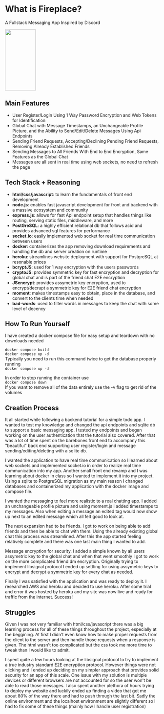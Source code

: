 # What is Fireplace?  
A Fullstack Messaging App Inspired by Discord

<img src="/readmeImgs" width="100" height="200">

## Main Features
- User Register/Login Using 1 Way Password Encryption and Web Tokens for Identification
- Global Chat with Message Timestamps, an Unchangeable Profile Picture, and the Ability to Send/Edit/Delete Messages Using Api Endpoints
- Sending Friend Requests, Accepting/Declining Pending Friend Requests, Removing Already Established Friends
- Sending Messages to All Friends With End to End Encryption, Same Features as the Global Chat
- Messages are all sent in real time using web sockets, no need to refresh the page

## Tech Stack + Reasoning
- **html/css/javascript**: to learn the fundamentals of front end development
- **node.js**: enables fast javascript development for front and backend with a massive ecosystem and community
- **express.js**: allows for fast Api endpoint setup that handles things like routing, serving static files, middleware, and more
- **PostGreSQL**: a highly efficient relational db that follows acid and provides advanced sql features for performance
- **socket.io**: easily implemented web socket for real time communication between users
- **docker**: containerizes the app removing download requirements and handling the db and server creation on runtime
- **heroku**: streamlines website deployment with support for PostgreSQL at resonable prices
- **bcryptJS**: used for 1 way encryption with the users passwords
- **cryptoJS**: provides symmetric key for fast encryption and decryption for global chat and is part of the friend chat E2E encryption
- **JSencrypt**: provides assymetric key encryption, used to encrypt/decrupt a symmetric key for E2E friend chat encryption
- **moment**: makes timestamps easy to obtain, place in the database, and convert to the clients time when needed
- **bad-words**: used to filter words in messages to keep the chat with some level of decency

## How To Run Yourself
I have created a docker compose file for easy setup and teardown with no downloads needed  

`docker compose build`  
`docker compose up -d`  
Typically you need to run this command twice to get the database properly running  
`docker compose up -d`  

In order to stop running the container use  
`docker compose down`  
If you want to remove all of the data entirely use the -v flag to get rid of the volumes  

## Creation Process
It all started while following a backend tutorial for a simple todo app. I wanted to test my knowledge and changed the api endpoints and sqlite db to support a basic messaging app. I tested my endpoints and began working on the user authentication that the tutorial also covered. After that was a lot of time spent on the barebones front end to accompany this "beautiful" back end supporting user register/login and message sending/editing/deleting with a sqlite db.  

I wanted the application to have real time communication so I learned about web sockets and implemented socket.io in order to realize real time communication into my app. Another small front end revamp and I was learning about docker in class so I wanted to implement it into my project. Using a sqlite to PostgreSQL migration as my main reason I changed databases and containerized my application with the docker image and compose file.  

I wanted the messaging to feel more realistic to a real chatting app. I added an unchangeable profile picture and using moment.js I added timestamps to my messages. Also when editing a message an edited tag would now show up next to an edited message which all felt good to look at.  

The next expansion had to be friends. I got to work on being able to add friends and then be able to chat with them. Using the already existing global chat this process was streamlined. After this the app started feeling relatively complete and there was one last main thing I wanted to add.  

Message encryption for security. I added a simple known by all users assymetric key to the global chat and when that went smoothly I got to work on the more complicated friend dm encryption. Originally trying to implement libsignal protocol I ended up settling for using assymetric keys to encrypt and decrypt a symmetric key for every chat as needed.  

Finally I was satisfied with the application and was ready to deploy it. I researched AWS and heroku and decided to use heroku. After some trial and error it was hosted by heroku and my site was now live and ready for traffic from the internet. Success!

## Struggles
Given I was not very familiar with html/css/javascript there was a big learning process for all of these things throughout the project, especially at the beggining. At first I didn't even know how to make proper requests from the client to the server and then handle those requests when a response is given. The html wasn't too complicated but the css took me more time to tweak than I would like to admit.  

I spent quite a few hours looking at the libsignal protocol to try to implement a true industry standard E2E encryption protocol. However things were not clicking and I ended up deciding on my simpler approach that provides solid security for an app of this scale. One issue with my solution is multiple devices or different browsers are not accounted for so the user won't be able to read those messages. I also spent another plethora of hours trying to deploy my website and luckily ended up finding a video that got me about 80% of the way there and had to push through the last bit. Sadly the online environment and the localhost environment are slightly different so I had to fix some of these things (mainly how I handle user registration)